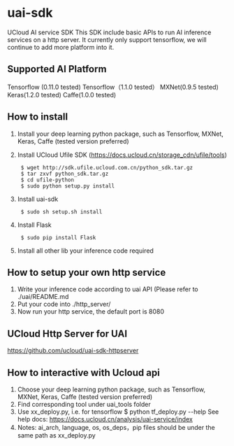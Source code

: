 # uai-sdk
UCloud AI service SDK
This SDK include basic APIs to run AI inference services on a http server.
It currently only support tensorflow, we will continue to add more platform into it.

## Supported AI Platform
Tensorflow (0.11.0 tested)
Tensorflow（1.1.0 tested）
MXNet(0.9.5 tested)
Keras(1.2.0 tested)
Caffe(1.0.0 tested)

## How to install
1. Install your deep learning python package, such as Tensorflow, MXNet, Keras, Caffe (tested version preferred)
2. Install UCloud Ufile SDK (https://docs.ucloud.cn/storage_cdn/ufile/tools)

        $ wget http://sdk.ufile.ucloud.com.cn/python_sdk.tar.gz
        $ tar zxvf python_sdk.tar.gz
        $ cd ufile-python
        $ sudo python setup.py install

3. Install uai-sdk

        $ sudo sh setup.sh install

4. Install Flask

        $ sudo pip install Flask

5. Install all other lib your inference code required

## How to setup your own http service
1. Write your inference code according to uai API (Please refer to ./uai/README.md
2. Put your code into ./http_server/
3. Now run your http service, the default port is 8080

## UCloud Http Server for UAI
https://github.com/ucloud/uai-sdk-httpserver

## How to interactive with Ucloud api
1. Choose your deep learning python package, such as Tensorflow, MXNet, Keras, Caffe (tested version preferred)
2. Find corresponding tool under uai_tools folder
3. Use xx_deploy.py, i.e. for tensorflow
        $ python tf_deploy.py --help
   See help docs: https://docs.ucloud.cn/analysis/uai-service/index
4. Notes: ai_arch, language, os, os_deps，pip files should be under the same path as xx_deploy.py